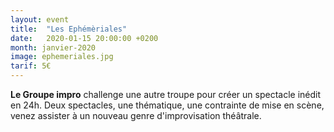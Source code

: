 ```yaml
---
layout: event
title:  "Les Ephémèriales"
date:   2020-01-15 20:00:00 +0200
month: janvier-2020
image: ephemeriales.jpg
tarif: 5€
---
```


**Le Groupe impro** challenge une autre troupe pour créer un spectacle inédit en 24h. Deux spectacles, une thématique, une contrainte de mise en scène, venez assister à un nouveau genre d'improvisation théâtrale.